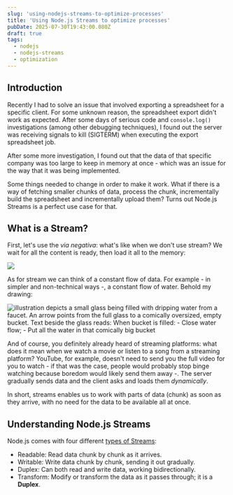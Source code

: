 ```yaml
---
slug: 'using-nodejs-streams-to-optimize-processes'
title: 'Using Node.js Streams to optimize processes'
pubDate: 2025-07-30T19:43:00.080Z
draft: true
tags:
  - nodejs
  - nodejs-streams
  - optimization
---
```


## Introduction

Recently I had to solve an issue that involved exporting a spreadsheet for a specific client. For some unknown reason, the spreadsheet export didn't work as expected. After some days of serious code and `console.log()` investigations (among other debugging techniques), I found out the server was receiving signals to kill (SIGTERM) when executing the export spreadsheet job.

After some more investigation, I found out that the data of that specific company was too large to keep in memory at once - which was an issue for the way that it was being implemented.

Some things needed to change in order to make it work. What if there is a way of fetching smaller chunks of data, process the chunk, incrementally build the spreadsheet and incrementally upload them? Turns out Node.js Streams is a perfect use case for that.

## What is a Stream?

First, let's use the _via negativa_: what's like when we don't use stream? We wait for all the content is ready, then load it all to the memory:

![](/assets/nodejs-streams/all-at-once.png)

As for stream we can think of a constant flow of data. For example - in simpler and non-technical ways -, a constant flow of water. Behold my drawing:

![illustration depicts a small glass being filled with dripping water from a faucet. An arrow points from the full glass to a comically oversized, empty bucket. Text beside the glass reads: When bucket is filled: - Close water flow; - Put all the water in that comically big bucket](/assets/nodejs-streams/comically-big-bucket.png)

And of course, you definitely already heard of streaming platforms: what does it mean when we watch a movie or listen to a song from a streaming platform? YouTube, for example, doesn't need to send you the full video for you to watch - if that was the case, people would probably stop binge watching because boredom would likely send them away -. The server gradually sends data and the client asks and loads them _dynamically_.

In short, streams enables us to work with parts of data (chunk) as soon as they arrive, with no need for the data to be available all at once.

## Understanding Node.js Streams

Node.js comes with four different [types of Streams](https://nodejs.org/api/stream.html#types-of-streams):

- Readable: Read data chunk by chunk as it arrives.
- Writable: Write data chunk by chunk, sending it out gradually.
- Duplex: Can both read and write data, working bidirectionally.
- Transform: Modify or transform the data as it passes through; it is a **Duplex**.
